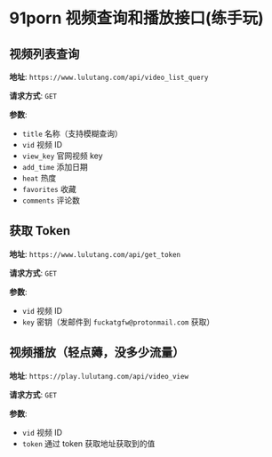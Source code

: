 # 91porn 视频查询和播放接口(练手玩)

## 视频列表查询

**地址**: `https://www.lulutang.com/api/video_list_query`

**请求方式**: `GET`

**参数**:

- `title` 名称（支持模糊查询）
- `vid` 视频 ID
- `view_key` 官网视频 key
- `add_time` 添加日期
- `heat` 热度
- `favorites` 收藏
- `comments` 评论数

## 获取 Token

**地址**: `https://www.lulutang.com/api/get_token`

**请求方式**: `GET`

**参数**:

- `vid` 视频 ID
- `key` 密钥（发邮件到 `fuckatgfw@protonmail.com` 获取）

## 视频播放（轻点薅，没多少流量）

**地址**: `https://play.lulutang.com/api/video_view`

**请求方式**: `GET`

**参数**:

- `vid` 视频 ID
- `token` 通过 token 获取地址获取到的值
